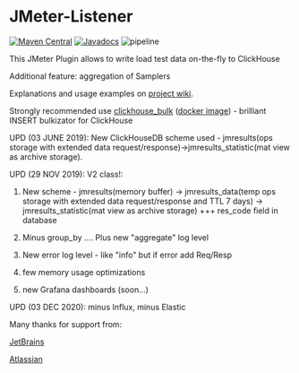# JMeter-Listener

[![Maven Central](https://img.shields.io/maven-central/v/cloud.testload/jmeter.pack-listener.svg?label=Maven%20Central)](https://search.maven.org/search?q=g:%22cloud.testload%22%20AND%20a:%22jmeter.pack-listener%22)
[![Javadocs](https://www.javadoc.io/badge/cloud.testload/jmeter.pack-listener.svg)](https://www.javadoc.io/doc/cloud.testload/jmeter.pack-listener)
![pipeline](https://gitlab.com/testload/jmeter-listener/badges/master/build.svg?job=build)

This JMeter Plugin allows to write load test data on-the-fly to ClickHouse

Additional feature: aggregation of Samplers

Explanations and usage examples on [project wiki](https://gitlab.com/testload/jmeter-listener/wikis/1.-Main). 

Strongly recommended use [clickhouse_bulk](https://github.com/nikepan/clickhouse-bulk) ([docker image](https://hub.docker.com/r/nikepan/clickhouse-bulk/)) - brilliant INSERT bulkizator for ClickHouse

UPD (03 JUNE 2019): New ClickHouseDB scheme used - jmresults(ops storage with extended data request/response)->jmresults_statistic(mat view as archive storage).

UPD (29 NOV 2019): V2 class!:
1. New scheme - 
    jmresults(memory buffer) -> 
    jmresults_data(temp ops storage with extended data request/response and TTL 7 days) ->
    jmresults_statistic(mat view as archive storage)
   +++ res_code field in database
   
2. Minus group_by .... Plus new "aggregate" log level
3. New error log level - like "info" but if error add Req/Resp
4. few memory usage optimizations
5. new Grafana dashboards (soon...)

UPD (03 DEC 2020): minus Influx, minus Elastic

Many thanks for support from:

[JetBrains](https://www.jetbrains.com/opensource/)

[Atlassian](https://www.atlassian.com/software/views/open-source-license-request)

